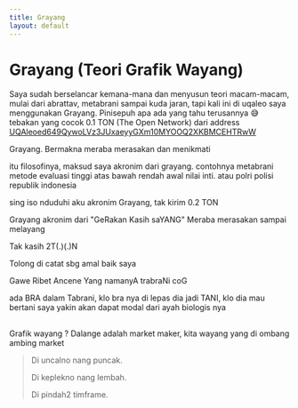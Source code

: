```yaml
---
title: Grayang
layout: default
---
```


# Grayang (Teori Grafik Wayang)

Saya sudah berselancar kemana-mana dan menyusun teori macam-macam, mulai dari abrattav, metabrani sampai kuda jaran, tapi kali ini di uqaleo saya menggunakan Grayang. Pinisepuh apa ada yang tahu terusannya 😅 tebakan yang cocok 0.1 TON (The Open Network) dari address [UQAleoed649QywoLVz3JUxaeyyGXm10MYOOQ2XKBMCEHTRwW](https://tonscan.org/address/UQAleoed649QywoLVz3JUxaeyyGXm10MYOOQ2XKBMCEHTRwW#source)

Grayang. Bermakna meraba  merasakan  dan menikmati

itu filosofinya, maksud saya akronim dari grayang. contohnya metabrani metode evaluasi tinggi atas bawah rendah awal nilai inti. atau polri polisi republik indonesia

sing iso nduduhi aku akronim Grayang, tak kirim 0.2 TON

Grayang akronim dari "GeRakan Kasih saYANG"
Meraba merasakan sampai melayang

Tak kasih 2T(.)(.)N

Tolong di catat sbg amal baik saya

Gawe Ribet Ancene Yang namanyA trabraNi coG

ada BRA dalam Tabrani, klo bra nya di lepas dia jadi TANI, klo dia mau bertani saya yakin akan dapat modal dari ayah biologis nya

## 

Grafik wayang ? Dalange adalah market maker, kita wayang yang di ombang ambing market
> Di uncalno nang puncak.
> 
> Di keplekno nang lembah.
> 
> Di pindah2 timframe.







